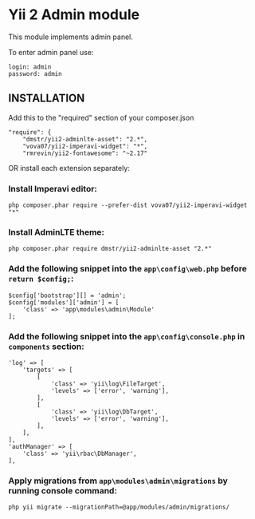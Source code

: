 Yii 2 Admin module
============================

This module implements admin panel.

To enter admin panel use:

    login: admin
    password: admin

INSTALLATION
------------

Add this to the "required" section of your composer.json

```
"require": {
    "dmstr/yii2-adminlte-asset": "2.*",
    "vova07/yii2-imperavi-widget": "*",
    "rmrevin/yii2-fontawesome": "~2.17"
```    

OR install each extension separately:

### Install Imperavi editor:

`php composer.phar require --prefer-dist vova07/yii2-imperavi-widget "*"`

### Install AdminLTE theme:

`php composer.phar require dmstr/yii2-adminlte-asset "2.*"`

### Add the following snippet into the `app\config\web.php` before `return $config;`:

```
$config['bootstrap'][] = 'admin';
$config['modules']['admin'] = [
    'class' => 'app\modules\admin\Module'
];
```

### Add the following snippet into the `app\config\console.php` in `components` section:

```
'log' => [
    'targets' => [
        [
            'class' => 'yii\log\FileTarget',
            'levels' => ['error', 'warning'],
        ],
        [
            'class' => 'yii\log\DbTarget',
            'levels' => ['error', 'warning'],
        ],
    ],
],
'authManager' => [
    'class' => 'yii\rbac\DbManager',
],
```

### Apply migrations from `app\modules\admin\migrations` by running console command:
 
`php yii migrate --migrationPath=@app/modules/admin/migrations/`
